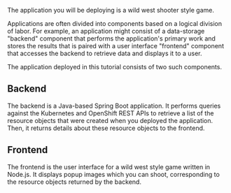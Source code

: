 The application you will be deploying is a wild west shooter style game.

Applications are often divided into components based on a logical division of labor. For example, an application might consist of a data-storage "backend" component that performs the application's primary work and stores the results that is paired with a user interface "frontend" component that accesses the backend to retrieve data and displays it to a user.

The application deployed in this tutorial consists of two such components.

## Backend

The backend is a Java-based Spring Boot application. It performs queries against the Kubernetes and OpenShift REST APIs to retrieve a list of the resource objects that were created when you deployed the application. Then, it returns details about these resource objects to the frontend.

## Frontend

The frontend is the user interface for a wild west style game written in Node.js. It displays popup images which you can shoot, corresponding to the resource objects returned by the backend.

